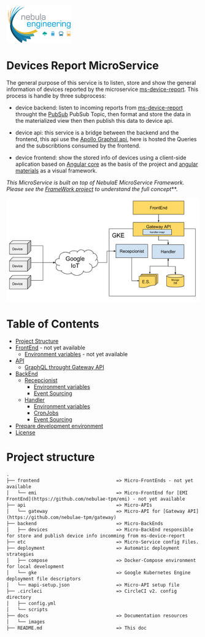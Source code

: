 ![NebulaE](docs/images/nebula.png "Nebula Engineering SAS")

# Devices Report MicroService
The general purpose of this service is to listen, store and show the general information of devices reported by the microservice [ms-device-report](https://github.com/nebulae-tpm/ms-devices-report).
This process is handle by three subprocess:
 * device backend: listen to incoming reports from [ms-device-report](https://github.com/nebulae-tpm/ms-devices-report) throught the [PubSub](https://cloud.google.com/pubsub/docs/apis) PubSub Topic, then format and store the data in the materialized view then then publish this data to device api.  
 * device api: this service is a bridge between the backend and the frontend, this api use the [Apollo Graphql api](https://www.apollographql.com/docs/apollo-server/), here is hosted the Queries and the subscribtions consumed by the frontend.

 * device frontend: show the stored info of devices using a client-side aplication based on 
 [Angular core](https://angular.io/) as the basis of the project and [angular materials](https://material.angular.io/) as a visual framework. 

 _This MicroService is built on top of NebulaE MicroService Framework.  Please see the [FrameWork project](https://github.com/NebulaEngineering/nebulae) to understand the full concept_**.

 ![Intro](docs/images/ms-devices-report_intro.png "Intro")

 # Table of Contents
  * [Project Structure](#structure)
  * [FrontEnd](#frontend) - not yet available  
    *  [Environment variables](#frontend_env_vars) - not yet available  
  * [API](#api)
    * [GraphQL throught Gateway API](#api_gateway_graphql)
  * [BackEnd](#backend)
    *  [Recepcionist](#backend_recepcionist)
        *  [Environment variables](#backend_recepcionist_env_vars)
        *  [Event Sourcing](#backend_recepcionist_eventsourcing)
    *  [Handler](#backend_handler)
        *  [Environment variables](#backend_handler_env_vars)
        *  [CronJobs](#backend_handler_cronjobs)
        *  [Event Sourcing](#backend_handler_eventsourcing)
  * [Prepare development environment](#prepare_dev_env)
  * [License](#license)

# Project structure <a name="structure"></a>

```
.
├── frontend                            => Micro-FrontEnds - not yet available  
│   └── emi                             => Micro-FrontEnd for [EMI FrontEnd](https://github.com/nebulae-tpm/emi) - not yet available  
├── api                                 => Micro-APIs  
│   └── gateway                         => Micro-API for [Gateway API](https://github.com/nebulae-tpm/gateway)  
├── backend                             => Micro-BackEnds  
│   ├── devices                         => Micro-BackEnd responsible for store and publish device info incomming from ms-device-report 
├── etc                                 => Micro-Service config Files.  
├── deployment                          => Automatic deployment strategies  
│   ├── compose                         => Docker-Compose environment for local development  
│   └── gke                             => Google Kubernetes Engine deployment file descriptors  
│   └── mapi-setup.json                 => Micro-API setup file  
├── .circleci                           => CircleCI v2. config directory
│   ├── config.yml
│   └── scripts
├── docs                                => Documentation resources  
│   └── images  
├── README.md                           => This doc
```